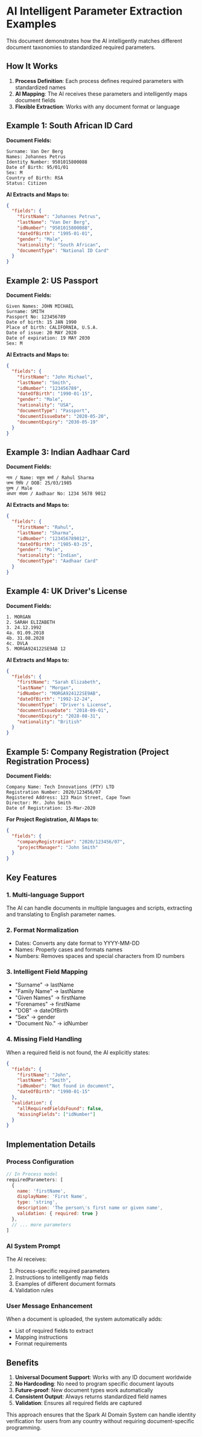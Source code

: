 # AI Intelligent Parameter Extraction Examples

This document demonstrates how the AI intelligently matches different document taxonomies to standardized required parameters.

## How It Works

1. **Process Definition**: Each process defines required parameters with standardized names
2. **AI Mapping**: The AI receives these parameters and intelligently maps document fields
3. **Flexible Extraction**: Works with any document format or language

## Example 1: South African ID Card

**Document Fields:**
```
Surname: Van Der Berg
Names: Johannes Petrus
Identity Number: 9501015800088
Date of Birth: 95/01/01
Sex: M
Country of Birth: RSA
Status: Citizen
```

**AI Extracts and Maps to:**
```json
{
  "fields": {
    "firstName": "Johannes Petrus",
    "lastName": "Van Der Berg",
    "idNumber": "9501015800088",
    "dateOfBirth": "1995-01-01",
    "gender": "Male",
    "nationality": "South African",
    "documentType": "National ID Card"
  }
}
```

## Example 2: US Passport

**Document Fields:**
```
Given Names: JOHN MICHAEL
Surname: SMITH
Passport No: 123456789
Date of birth: 15 JAN 1990
Place of birth: CALIFORNIA, U.S.A.
Date of issue: 20 MAY 2020
Date of expiration: 19 MAY 2030
Sex: M
```

**AI Extracts and Maps to:**
```json
{
  "fields": {
    "firstName": "John Michael",
    "lastName": "Smith",
    "idNumber": "123456789",
    "dateOfBirth": "1990-01-15",
    "gender": "Male",
    "nationality": "USA",
    "documentType": "Passport",
    "documentIssueDate": "2020-05-20",
    "documentExpiry": "2030-05-19"
  }
}
```

## Example 3: Indian Aadhaar Card

**Document Fields:**
```
नाम / Name: राहुल शर्मा / Rahul Sharma
जन्म तिथि / DOB: 25/03/1985
पुरुष / Male
आधार संख्या / Aadhaar No: 1234 5678 9012
```

**AI Extracts and Maps to:**
```json
{
  "fields": {
    "firstName": "Rahul",
    "lastName": "Sharma",
    "idNumber": "123456789012",
    "dateOfBirth": "1985-03-25",
    "gender": "Male",
    "nationality": "Indian",
    "documentType": "Aadhaar Card"
  }
}
```

## Example 4: UK Driver's License

**Document Fields:**
```
1. MORGAN
2. SARAH ELIZABETH
3. 24.12.1992
4a. 01.09.2018
4b. 31.08.2028
4c. DVLA
5. MORGA924122SE9AB 12
```

**AI Extracts and Maps to:**
```json
{
  "fields": {
    "firstName": "Sarah Elizabeth",
    "lastName": "Morgan",
    "idNumber": "MORGA924122SE9AB",
    "dateOfBirth": "1992-12-24",
    "documentType": "Driver's License",
    "documentIssueDate": "2018-09-01",
    "documentExpiry": "2028-08-31",
    "nationality": "British"
  }
}
```

## Example 5: Company Registration (Project Registration Process)

**Document Fields:**
```
Company Name: Tech Innovations (PTY) LTD
Registration Number: 2020/123456/07
Registered Address: 123 Main Street, Cape Town
Director: Mr. John Smith
Date of Registration: 15-Mar-2020
```

**For Project Registration, AI Maps to:**
```json
{
  "fields": {
    "companyRegistration": "2020/123456/07",
    "projectManager": "John Smith"
  }
}
```

## Key Features

### 1. **Multi-language Support**
The AI can handle documents in multiple languages and scripts, extracting and translating to English parameter names.

### 2. **Format Normalization**
- Dates: Converts any date format to YYYY-MM-DD
- Names: Properly cases and formats names
- Numbers: Removes spaces and special characters from ID numbers

### 3. **Intelligent Field Mapping**
- "Surname" → lastName
- "Family Name" → lastName
- "Given Names" → firstName
- "Forenames" → firstName
- "DOB" → dateOfBirth
- "Sex" → gender
- "Document No." → idNumber

### 4. **Missing Field Handling**
When a required field is not found, the AI explicitly states:
```json
{
  "fields": {
    "firstName": "John",
    "lastName": "Smith",
    "idNumber": "Not found in document",
    "dateOfBirth": "1990-01-15"
  },
  "validation": {
    "allRequiredFieldsFound": false,
    "missingFields": ["idNumber"]
  }
}
```

## Implementation Details

### Process Configuration
```javascript
// In Process model
requiredParameters: [
  {
    name: 'firstName',
    displayName: 'First Name',
    type: 'string',
    description: 'The person\'s first name or given name',
    validation: { required: true }
  },
  // ... more parameters
]
```

### AI System Prompt
The AI receives:
1. Process-specific required parameters
2. Instructions to intelligently map fields
3. Examples of different document formats
4. Validation rules

### User Message Enhancement
When a document is uploaded, the system automatically adds:
- List of required fields to extract
- Mapping instructions
- Format requirements

## Benefits

1. **Universal Document Support**: Works with any ID document worldwide
2. **No Hardcoding**: No need to program specific document layouts
3. **Future-proof**: New document types work automatically
4. **Consistent Output**: Always returns standardized field names
5. **Validation**: Ensures all required fields are captured

This approach ensures that the Spark AI Domain System can handle identity verification for users from any country without requiring document-specific programming.